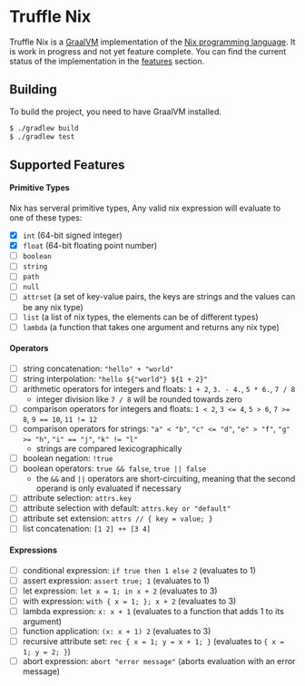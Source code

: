 # Truffle Nix

Truffle Nix is a [GraalVM](http://graalvm.org/) implementation of the [Nix programming language](https://nix.dev/manual/nix/2.18/language/).
It is work in progress and not yet feature complete.
You can find the current status of the implementation in the [features](#Supported%20Features) section.

## Building

To build the project, you need to have GraalVM installed.

```bash
$ ./gradlew build
$ ./gradlew test
```

## Supported Features

#### Primitive Types

Nix has serveral primitive types, Any valid nix expression will evaluate to one of these types:
- [x] `int` (64-bit signed integer)
- [x] `float` (64-bit floating point number)
- [ ] `boolean`
- [ ] `string`
- [ ] `path`
- [ ] `null`
- [ ] `attrset` (a set of key-value pairs, the keys are strings and the values can be any nix type)
- [ ] `list` (a list of nix types, the elements can be of different types)
- [ ] `lambda` (a function that takes one argument and returns any nix type)

#### Operators

- [ ] string concatenation: `"hello" + "world"`
- [ ] string interpolation: `"hello ${"world"} ${1 + 2}"`
- [ ] arithmetic operators for integers and floats: `1 + 2`, `3. - 4.`, `5 * 6.`, `7 / 8`
    - integer division like `7 / 8` will be rounded towards zero
- [ ] comparison operators for integers and floats: `1 < 2`, `3 <= 4`, `5 > 6`, `7 >= 8`, `9 == 10`, `11 != 12`
- [ ] comparison operators for strings: `"a" < "b"`, `"c" <= "d"`, `"e" > "f"`, `"g" >= "h"`, `"i" == "j"`, `"k" != "l"`
    - strings are compared lexicographically
- [ ] boolean negation: `!true`
- [ ] boolean operators: `true && false`, `true || false`
    - the `&&` and `||` operators are short-circuiting, meaning that the second operand is only evaluated if necessary
- [ ] attribute selection: `attrs.key`
- [ ] attribute selection with default: `attrs.key or "default"`
- [ ] attribute set extension: `attrs // { key = value; }`
- [ ] list concatenation: `[1 2] ++ [3 4]`

#### Expressions

- [ ] conditional expression: `if true then 1 else 2` (evaluates to 1)
- [ ] assert expression: `assert true; 1` (evaluates to 1)
- [ ] let expression: `let x = 1; in x + 2` (evaluates to 3)
- [ ] with expression: `with { x = 1; }; x + 2` (evaluates to 3)
- [ ] lambda expression: `x: x + 1` (evaluates to a function that adds 1 to its argument)
- [ ] function application: `(x: x + 1) 2` (evaluates to 3)
- [ ] recursive attribute set: `rec { x = 1; y = x + 1; }` (evaluates to `{ x = 1; y = 2; }`)
- [ ] abort expression: `abort "error message"` (aborts evaluation with an error message)
